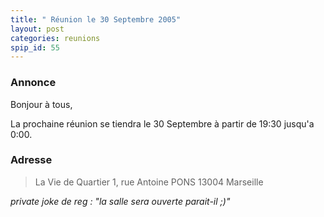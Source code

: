 ```yaml
---
title: " Réunion le 30 Septembre 2005"
layout: post
categories: reunions
spip_id: 55
---
```

### Annonce ###
Bonjour à tous,

La prochaine réunion se tiendra le 30 Septembre à partir de 19:30 jusqu'a 0:00.

### Adresse ###

> La Vie de Quartier
> 1, rue Antoine PONS
> 13004 Marseille


*private joke de reg : "la salle sera ouverte parait-il ;)"*